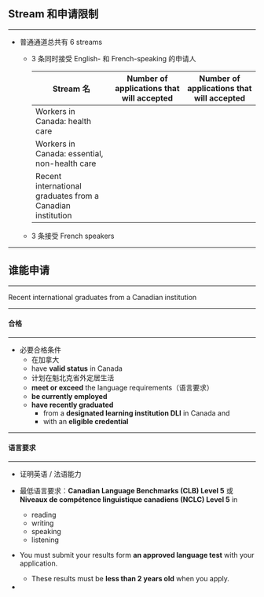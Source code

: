 ## Stream 和申请限制

---

- 普通通道总共有 6 streams

  - 3 条同时接受 English- 和 French-speaking 的申请人

    | Stream 名                                                  | Number of applications that will accepted | Number of applications that will accepted |
    | ---------------------------------------------------------- | ----------------------------------------- | ----------------------------------------- |
    | Workers in Canada: health care                             |                                           |                                           |
    | Workers in Canada: essential, non-health care              |                                           |                                           |
    | Recent international graduates from a Canadian institution |                                           |                                           |

  - 3 条接受 French speakers

---

## 谁能申请

---

Recent international graduates from a Canadian institution

---

#### 合格

---

- 必要合格条件
  - 在加拿大
  - have **valid status** in Canada
  - 计划在魁北克省外定居生活
  - **meet or exceed** the language requirements（语言要求）
  - **be currently employed**
  - **have recently graduated**
    - from a **designated learning institution DLI** in Canada and
    - with an **eligible credential**

---

#### 语言要求

---

- 证明英语 /  法语能力
- 最低语言要求：**Canadian Language Benchmarks (CLB) Level 5** 或 **Niveaux de compétence linguistique canadiens (NCLC) Level 5** in
  - reading
  - writing
  - speaking
  - listening
- You must submit your results form **an approved language test** with your application.
  - These results must be **less than 2 years old** when you apply.  

- [具体细节]: LanguageRequirement.md

  
